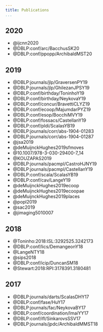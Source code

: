 ```yaml
---
title: Publications
...
```


## 2020

+ @ijcnn2020
+ @DBLP:conf/arc/BacchusSK20
+ @DBLP:conf/ppopp/ArchibaldMST20

## 2019

+ @DBLP:journals/jlp/GraversenPY19
+ @DBLP:journals/jlp/GhilezanJPSY19
+ @DBLP:conf/birthday/ToninhoY19
+ @DBLP:conf/birthday/NeykovaY19
+ @DBLP:conf/concur/BravettiCLYZ19
+ @DBLP:conf/ecoop/MajumdarPYZ19
+ @DBLP:conf/esop/BocchiMVY19
+ @DBLP:conf/fossacs/CastellanY19
+ @DBLP:conf/pldi/ScalasYB19
+ @DBLP:journals/corr/abs-1904-01283
+ @DBLP:journals/corr/abs-1904-01287
+ @jsa2019
+ @deMuijnckHughes2019sfmoves
+ @10.1007/978-3-030-29400-7_14
+ @KOUZAPAS2019
+ @DBLP:journals/pacmpl/CastroHJNY19
+ @DBLP:journals/pacmpl/CastellanY19
+ @DBLP:conf/scala/ScalasYB19
+ @DBLP:conf/cav/LangeY19
+ @deMuijnckHughes2019ecoop
+ @deMuijnckHughes2019ecoopae
+ @deMuijnckHughes2019places
+ @popl2019
+ @sac2019
+ @jimaging5010007

## 2018

+ @Toninho:2018:ISL:3292525.3242173
+ @DBLP:conf/lics/DemangeonY18
+ @LangeNTY18
+ @sips2018
+ @DBLP:conf/icip/DuncanSM18
+ @Stewart:2018:RPI:3178391.3180481

## 2017

+ @DBLP:journals/darts/ScalasDHY17
+ @DBLP:conf/fase/HuY17
+ @DBLP:journals/fac/NeykovaBY17
+ @DBLP:conf/coordination/ImaiYY17
+ @DBLP:conf/ifl/SinkarovsSSV17
+ @DBLP:journals/jpdc/ArchibaldMMST18
